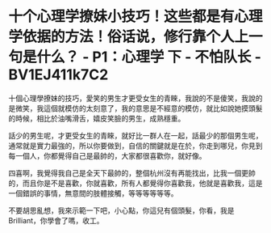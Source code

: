 # 十个心理学撩妹小技巧！这些都是有心理学依据的方法！俗话说，修行靠个人上一句是什么？ - P1：心理学 下 - 不怕队长 - BV1EJ411k7C2

十個心理學撩妹的技巧，愛笑的男生才更受女生的青睞，我說的不是傻笑，我說的是微笑，我這個就模仿的太刻意了，我的意思是不經意的模仿，就比如說她摸頭髮的時候，相比於油嘴滑舌，嬉皮笑臉的男生，成熟穩重。

話少的男生呢，才更受女生的青睞，就好比一群人在一起，話最少的那個男生呢，通常就是實力最強的，所以你要做到，自信的關鍵就是在於，你走到哪兒，你見到每一個人，你都覺得自己是最帥的，大家都很喜歡你，就好像。

四喜啊，我覺得我自己是全天下最帥的，整個杭州沒有再能找出，比我一個更帥的，而且你是不是喜歡，你就喜歡，所有人都覺得你喜歡我，他就是喜歡我，這是一個錯誤的事情，無意間的肢體接觸，等等等等等等。

不要胡思亂想，我來示範一下吧，小心點，你這兒有個頭髮，你看，我是Brilliant，你學會了嗎，收工。